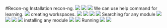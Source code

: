 #Recon-ng
Installation recon-ng.
![](my_project/2025-03-20_04-43.png)
![](my_project/Screenshot_2025-03-20_04-35-20.png)
![](my_project/Screenshot_2025-03-20_04-46-32.png)
We can use help command for learning.
![](my_project/Screenshot_2025-03-20_04-48-20.png)
creating workspaces.
![](my_project/Screenshot_2025-03-20_04-53-24.png)
![](my_project/Screenshot_2025-03-20_04-55-08.png)
![](my_project/Screenshot_2025-03-20_04-57-16.png)
![](my_project/Screenshot_2025-03-20_04-58-20.png)
Searching for any module
![](my_project/Screenshot_2025-03-20_05-04-32.png)
![](my_project/Screenshot_2025-03-20_08-28-06.png)
![](my_project/Screenshot_2025-03-20_08-28-06.png)
![](my_project/Screenshot_2025-03-20_08-29-07.png)
installing any module 
![](my_project/Screenshot_2025-03-20_08-40-02.png)
![](my_project/Screenshot_2025-03-20_08-40-49.png)
Running
![](my_project/Screenshot_2025-03-20_08-43-16.png)
![](my_project/Screenshot_2025-03-20_08-44-56.png)
